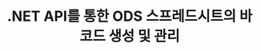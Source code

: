 ---
############################# Static ############################
layout: "auto-gen-gist"
draft: false
path: "ko/assembly/net/barcode/ods/"
otherformats: XLS XLT XLSX XLSM XLTX XLTM XLSB 

############################# Head ############################
head_title: "C#, ASP.NET을 통해 Excel 스프레드시트에서 바코드를 생성하고 추가하는 방법"
head_description: "GroupDocs.Assembly .NET API는 Excel 스프레드시트(XLS, XLT, XLSX, XLSM, XLTX, XLTM 및 XLSB) 문서 내의 바코드 이미지 생성 및 삽입을 지원합니다."

############################# Header ############################
title: ".NET API를 통한 ODS 스프레드시트의 바코드 생성 및 관리"
description: "GroupDocs.Assembly .NET API 소프트웨어 개발자는 C#, ASP.NET 앱 내에서 Excel ODS 스프레드시트 문서에서 바코드 이미지를 동적으로 생성 및 관리할 수 있습니다."

######################### Download Button #######################
button:
    enable: true

############################# About ############################
about:
    enable: true
    title: "스프레드시트에 바코드 생성을 추가하는 방법은 무엇입니까?"
    content: |
       이 페이지에서는 .NET API를 사용하여 Excel 스프레드시트에서 바코드를 생성하는 방법에 대한 정보를 제공합니다. 바코드는 일반적으로 많은 수의 항목을 빠르게 식별하는 데 사용되는 기계 판독 가능 정보를 저장하는 디지털 코드입니다. 시스템에 속도와 정확성을 제공하여 작업 시간을 자동으로 줄여줍니다. GroupDocs.Assembly는 소프트웨어 개발자가 특정 위치의 Microsoft Excel 스프레드시트 내에서 사용자 지정된 텍스트, 모양 및 다양한 인코딩 유형을 사용하여 프로그래밍 방식으로 수많은 1D 및 2D 바코드 이미지를 그릴 수 있도록 하는 강력한 .NET API입니다. 또한 API를 사용하면 바코드 이미지 크기, 전경 및 배경색, 글꼴 크기, 이미지 해상도, 텍스트 자동 수정 등을 쉽게 관리할 수 있습니다.

############################# content ############################
steps:
    enable: true
    block:
    - title_left: ".NET을 통한 ODS 스프레드시트의 바코드 생성"
      content_left: |
       GroupDocs.Assembly .NET은 ODS 스프레드시트 내에서 바코드를 추가하고 관리하기 위한 완벽한 지원을 제공합니다. 다음 C# .NET 코드 예제는 Microsoft Excel 스프레드시트 문서 내에 바코드 이미지를 생성하고 삽입하는 방법을 보여줍니다. 

      title_right: "ODS 에서 바코드 이미지를 사용하는 방법"
      content_right: |
        * [DocumentAssembler](https://apireference.groupdocs.com/assembly/net/groupdocs.assembly/documentassembler)의 인스턴스를 만듭니다.
        * 다음 파라미터로 [AssembleDocument]( https://apireference.groupdocs.com/assembly/net/groupdocs.assembly.documentassembler/assembledocument/methods/1) 메서드를 호출합니다.
          * 템플릿 문서를 읽는 스트림.
          * 결과 문서를 작성하는 스트림.
          * 문서 로드 및 저장을 위한 추가 옵션.
          * 데이터 소스 개체에 대한 정보입니다.

      gisthash: "8576f622912b355ce69966077033dcac"
      gistfile: "generate_barcodes_in_spreadsheets.cs"

    - title_left: "시스템 요구 사항"
      content_left: |
       GroupDocs.Assembly .NET API는 모든 주요 플랫폼 및 운영 체제에서 지원됩니다. 전체 시스템 요구 사항 가이드를 보려면 [시스템 요구 사항](https://docs.groupdocs.com/assembly/net/system-requirements/)을 방문하십시오. 아래 코드를 실행하기 전에 다음 전제 조건이 컴퓨터에 설치되어 있는지 확인하십시오. 체계:
        * 운영 체제: 마이크로소프트 윈도우, 리눅스, 맥OS
        * 개발 환경: Visual Studio, Xamarin, MonoDevelop 등
        * 프레임워크: .NET Framework, .NET Standard, .NET Core, Mono
        * [NuGet](https://www.nuget.org/packages/GroupDocs.Assembly/)에서 최신 버전의 GroupDocs.Assembly .NET API를 가져옵니다.
        
      title_right: "GroupDocs.Assembly를 사용하는 이유"
      content_right: |
       * 사용자가 템플릿에서 사용자 정의 문서를 만들 수 있습니다.
       * 문서 생성 및 자동화를 위해 추가 소프트웨어가 필요하지 않습니다.
       * 데이터 소스를 기반으로 출력 문서를 생성하는 기능
       * 보고서에 문서 내용을 동적으로 삽입
       * 동적으로 이메일 첨부 파일 첨부 및 보고서에 하이퍼링크 삽입
       * 빈 단락 자동 제거
       * 여러 데이터 형식에 대한 완벽한 지원
       * 동적 이메일 첨부 파일 지원

demos:
    enable: true
        

more_formats:
    enable: true


back_to_top:
    enable: true
---